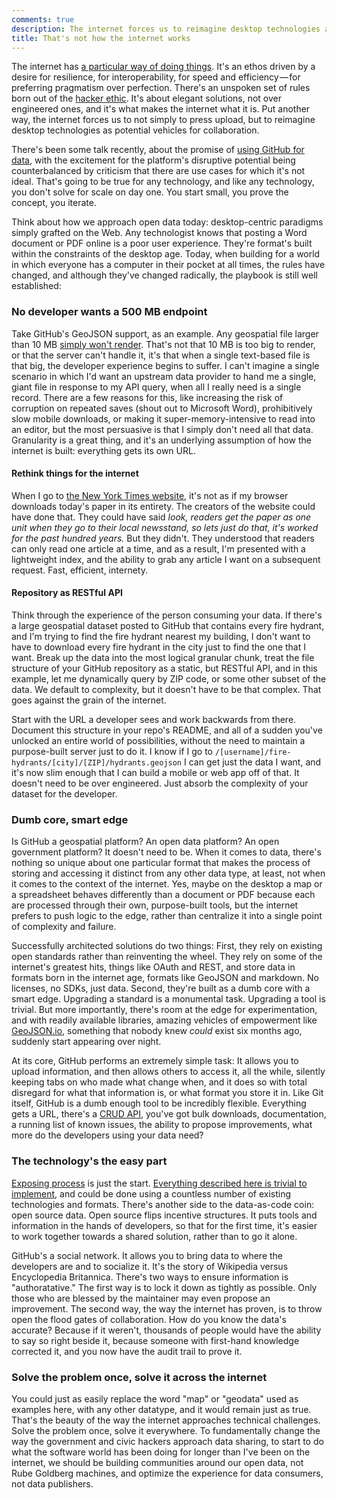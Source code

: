 ```yaml
---
comments: true
description: The internet forces us to reimagine desktop technologies as vehicles for collaboration.
title: That's not how the internet works
---
```


The internet has [a particular way of doing things](https://ben.balter.com/2013/07/02/a-brief-history-of-the-internet/). It's an ethos driven by a desire for resilience, for interoperability, for speed and efficiency — for preferring pragmatism over perfection. There's an unspoken set of rules born out of the [hacker ethic](https://ben.balter.com/2013/02/04/what-is-a-hacker/#the-hacker-ethic). It's about elegant solutions, not over engineered ones, and it's what makes the internet what it is. Put another way, the internet forces us to not simply to press upload, but to reimagine desktop technologies as potential vehicles for collaboration.

There's been some talk recently, about the promise of [using GitHub for data](https://ben.balter.com/2013/09/16/treat-data-as-code/), with the excitement for the platform's disruptive potential being counterbalanced by criticism that there are use cases for which it's not ideal. That's going to be true for any technology, and like any technology, you don't solve for scale on day one. You start small, you prove the concept, you iterate.

Think about how we approach open data today: desktop-centric paradigms simply grafted on the Web. Any technologist knows that posting a Word document or PDF online is a poor user experience. They're format's built within the constraints of the desktop age. Today, when building for a world in which everyone has a computer in their pocket at all times, the rules have changed, and although they've changed radically, the playbook is still well established:

### No developer wants a 500 MB endpoint

Take GitHub's GeoJSON support, as an example. Any geospatial file larger than 10 MB [simply won't render](https://help.github.com/articles/mapping-geojson-files-on-GitHub#troubleshooting). That's not that 10 MB is too big to render, or that the server can't handle it, it's that when a single text-based file is that big, the developer experience begins to suffer. I can't imagine a single scenario in which I'd want an upstream data provider to hand me a single, giant file in response to my API query, when all I really need is a single record. There are a few reasons for this, like increasing the risk of corruption on repeated saves (shout out to Microsoft Word), prohibitively slow mobile downloads, or making it super-memory-intensive to read into an editor, but the most persuasive is that I simply don't need all that data. Granularity is a great thing, and it's an underlying assumption of how the internet is built: everything gets its own URL.

#### Rethink things for the internet

When I go to [the New York Times website](http://nytimes.com), it's not as if my browser downloads today's paper in its entirety. The creators of the website could have done that. They could have said *look, readers get the paper as one unit when they go to their local newsstand, so lets just do that, it's worked for the past hundred years.* But they didn't. They understood that readers can only read one article at a time, and as a result, I'm presented with a lightweight index, and the ability to grab any article I want on a subsequent request. Fast, efficient, internety.

#### Repository as RESTful API

Think through the experience of the person consuming your data. If there's a large geospatial dataset posted to GitHub that contains every fire hydrant, and I'm trying to find the fire hydrant nearest my building, I don't want to have to download every fire hydrant in the city just to find the one that I want. Break up the data into the most logical granular chunk, treat the file structure of your GitHub repository as a static, but RESTful API, and in this example, let me dynamically query by ZIP code, or some other subset of the data. We default to complexity, but it doesn't have to be that complex. That goes against the grain of the internet.

Start with the URL a developer sees and work backwards from there. Document this structure in your repo's README, and all of a sudden you've unlocked an entire world of possibilities, without the need to maintain a purpose-built server just to do it. I know if I go to `/[username]/fire-hydrants/[city]/[ZIP]/hydrants.geojson` I can get just the data I want, and it's now slim enough that I can build a mobile or web app off of that. It doesn't need to be over engineered. Just absorb the complexity of your dataset for the developer.

### Dumb core, smart edge

Is GitHub a geospatial platform? An open data platform? An open government platform? It doesn't need to be. When it comes to data, there's nothing so unique about one particular format that makes the process of storing and accessing it distinct from any other data type, at least, not when it comes to the context of the internet. Yes, maybe on the desktop a map or a spreadsheet behaves differently than a document or PDF because each are processed through their own, purpose-built tools, but the internet prefers to push logic to the edge, rather than centralize it into a single point of complexity and failure.

Successfully architected solutions do two things: First, they rely on existing open standards rather than reinventing the wheel. They rely on some of the internet's greatest hits, things like OAuth and REST, and store data in formats born in the internet age, formats like GeoJSON and markdown. No licenses, no SDKs, just data. Second, they're built as a dumb core with a smart edge. Upgrading a standard is a monumental task. Upgrading a tool is trivial. But more importantly, there's room at the edge for experimentation, and with readily available libraries, amazing vehicles of empowerment like [GeoJSON.io](http://GeoJSON.io), something that nobody knew *could* exist six months ago, suddenly start appearing over night.

At its core, GitHub performs an extremely simple task: It allows you to upload information, and then allows others to access it, all the while, silently keeping tabs on who made what change when, and it does so with total disregard for what that information is, or what format you store it in. Like Git itself, GitHub is a dumb enough tool to be incredibly flexible. Everything gets a URL, there's a [CRUD API](http://developer.github.com/changes/2013-05-06-create-update-delete-individual-files/), you've got bulk downloads, documentation, a running list of known issues, the ability to propose improvements, what more do the developers using your data need?

### The technology's the easy part

[Exposing process](https://ben.balter.com/2013/09/16/treat-data-as-code/) is just the start. [Everything described here is trivial to implement](https://ben.balter.com/2013/07/01/technologys-the-easy-part/), and could be done using a countless number of existing technologies and formats. There's another side to the data-as-code coin: open source data. Open source flips incentive structures. It puts tools and information in the hands of developers, so that for the first time, it's easier to work together towards a shared solution, rather than to go it alone.

GitHub's a social network. It allows you to bring data to where the developers are and to socialize it. It's the story of Wikipedia versus Encyclopedia Britannica. There's two ways to ensure information is "authoratative." The first way is to lock it down as tightly as possible. Only those who are blessed by the maintainer may even propose an improvement. The second way, the way the internet has proven, is to throw open the flood gates of collaboration. How do you know the data's accurate? Because if it weren't, thousands of people would have the ability to say so right beside it, because someone with first-hand knowledge corrected it, and you now have the audit trail to prove it.

### Solve the problem once, solve it across the internet

You could just as easily replace the word "map" or "geodata" used as examples here, with any other datatype, and it would remain just as true. That's the beauty of the way the internet approaches technical challenges. Solve the problem once, solve it everywhere. To fundamentally change the way the government and civic hackers approach data sharing, to start to do what the software world has been doing for longer than I've been on the internet, we should be building communities around our open data, not Rube Goldberg machines, and optimize the experience for data consumers, not data publishers.
